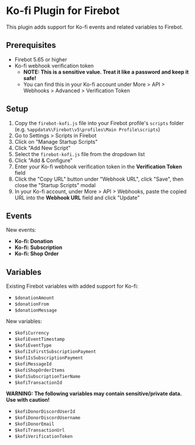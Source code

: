 # Ko-fi Plugin for Firebot

This plugin adds support for Ko-fi events and related variables to Firebot.

## Prerequisites
- Firebot 5.65 or higher
- Ko-fi webhook verification token
  - **NOTE: This is a sensitive value. Treat it like a password and keep it safe!**
  - You can find this in your Ko-fi account under More > API > Webhooks > Advanced > Verification Token

## Setup

1. Copy the `firebot-kofi.js` file into your Firebot profile's `scripts` folder (e.g. `%appdata%\Firebot\v5\profiles\Main Profile\scripts`)
2. Go to Settings > Scripts in Firebot
3. Click on "Manage Startup Scripts"
4. Click "Add New Script"
5. Select the `firebot-kofi.js` file from the dropdown list
6. Click "Add & Configure"
7. Enter your Ko-fi webhook verification token in the **Verification Token** field
8. Click the "Copy URL" button under "Webhook URL", click "Save", then close the "Startup Scripts" modal
9. In your Ko-fi account, under More > API > Webhooks, paste the copied URL into the **Webhook URL** field and click "Update"

## Events

New events:
- **Ko-fi: Donation**
- **Ko-fi: Subscription**
- **Ko-fi: Shop Order**

## Variables

Existing Firebot variables with added support for Ko-fi:
- `$donationAmount`
- `$donationFrom`
- `$donationMessage`

New variables:
- `$kofiCurrency`
- `$kofiEventTimestamp`
- `$kofiEventType`
- `$kofiIsFirstSubscriptionPayment`
- `$kofiIsSubscriptionPayment`
- `$kofiMessageId`
- `$kofiShopOrderItems`
- `$kofiSubscriptionTierName`
- `$kofiTransactionId`

**WARNING: The following variables may contain sensitive/private data. Use with caution!**

- `$kofiDonorDiscordUserId`
- `$kofiDonorDiscordUsername`
- `$kofiDonorEmail`
- `$kofiTransactionUrl`
- `$kofiVerificationToken`